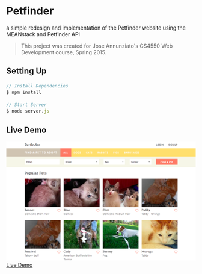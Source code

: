 # Petfinder 
a simple redesign and implementation of the Petfinder website using the MEANstack and Petfinder API 

> This project was created for Jose Annunziato's CS4550 Web Development course, Spring 2015.

## Setting Up
```javascript
// Install Dependencies
$ npm install

// Start Server
$ node server.js
```

## Live Demo
![Screenshot of Petfinder home page](demo.png)
<br/>
[Live Demo](http://petfinder-app.herokuapp.com/)
